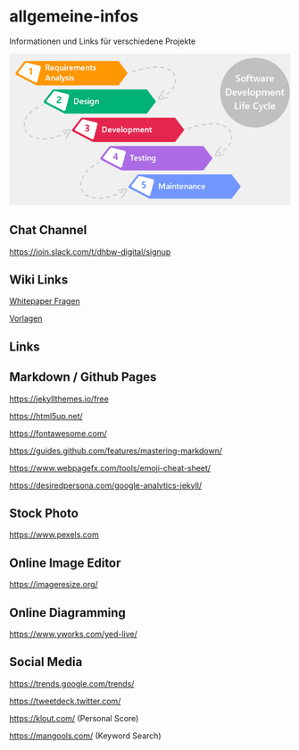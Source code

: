 # allgemeine-infos
Informationen und Links für verschiedene Projekte

![Projekt Phasen](software-project-phases.jpg)

## Chat Channel

https://join.slack.com/t/dhbw-digital/signup 


## Wiki Links

[Whitepaper Fragen](https://github.com/dhbw-de/allgemeine-infos/wiki)

[Vorlagen](https://github.com/dhbw-de/allgemeine-infos/wiki/Vorlagen)



## Links

## Markdown / Github Pages

https://jekyllthemes.io/free

https://html5up.net/

https://fontawesome.com/

https://guides.github.com/features/mastering-markdown/

https://www.webpagefx.com/tools/emoji-cheat-sheet/

https://desiredpersona.com/google-analytics-jekyll/

## Stock Photo

https://www.pexels.com

## Online Image Editor

https://imageresize.org/

## Online Diagramming

https://www.yworks.com/yed-live/

## Social Media

https://trends.google.com/trends/

https://tweetdeck.twitter.com/

https://klout.com/ (Personal Score)

https://mangools.com/ (Keyword Search)



